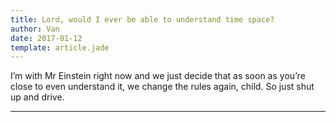 ```yaml
---
title: Lord, would I ever be able to understand time space?
author: Van
date: 2017-01-12
template: article.jade
---
```


I’m with Mr Einstein right now and we just decide that as soon as you’re close to even understand it, we change the rules again, child. So just shut up and drive.

---







